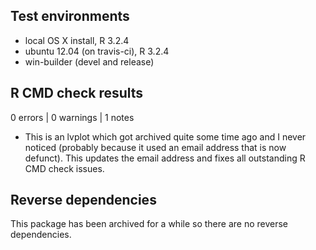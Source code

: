 ## Test environments
* local OS X install, R 3.2.4
* ubuntu 12.04 (on travis-ci), R 3.2.4
* win-builder (devel and release)

## R CMD check results

0 errors | 0 warnings | 1 notes

* This is an lvplot which got archived quite some time ago and I never 
  noticed (probably because it used an email address that is now defunct). 
  This updates the email address and fixes all outstanding R CMD check issues.

## Reverse dependencies

This package has been archived for a while so there are no reverse dependencies.
